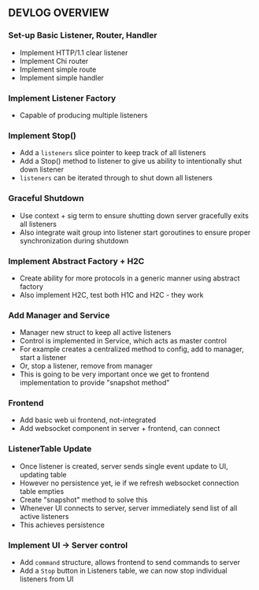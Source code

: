 ## DEVLOG OVERVIEW
### Set-up Basic Listener, Router, Handler
- Implement HTTP/1.1 clear listener
- Implement Chi router 
- Implement simple route 
- Implement simple handler 

### Implement Listener Factory
- Capable of producing multiple listeners

### Implement Stop()
- Add a `listeners` slice pointer to keep track of all listeners 
- Add a Stop() method to listener to give us ability to intentionally shut down listener
- `listeners` can be iterated through to shut down all listeners

### Graceful Shutdown
- Use context + sig term to ensure shutting down server gracefully exits all listeners
- Also integrate wait group into listener start goroutines to ensure proper synchronization during shutdown

### Implement Abstract Factory + H2C
- Create ability for more protocols in a generic manner using abstract factory
- Also implement H2C, test both H1C and H2C - they work

### Add Manager and Service
- Manager new struct to keep all active listeners
- Control is implemented in Service, which acts as master control
- For example creates a centralized method to config, add to manager, start a listener
- Or, stop a listener, remove from manager
- This is going to be very important once we get to frontend implementation to provide "snapshot method"

### Frontend
- Add basic web ui frontend, not-integrated
- Add websocket component in server + frontend, can connect

### ListenerTable Update
- Once listener is created, server sends single event update to UI, updating table
- However no persistence yet, ie if we refresh websocket connection table empties
- Create "snapshot" method to solve this
- Whenever UI connects to server, server immediately send list of all active listeners
- This achieves persistence

### Implement UI -> Server control
- Add `command` structure, allows frontend to send commands to server
- Add a `Stop` button in Listeners table, we can now stop individual listeners from UI